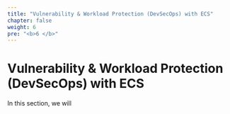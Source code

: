 ```yaml
---
title: "Vulnerability & Workload Protection (DevSecOps) with ECS"
chapter: false
weight: 6
pre: "<b>6 </b>"
---
```


# Vulnerability & Workload Protection (DevSecOps) with ECS

In this section, we will 
